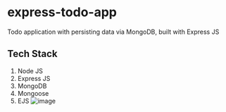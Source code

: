 # express-todo-app

Todo application with persisting data via MongoDB, built with Express JS

## Tech Stack

1. Node JS
2. Express JS
3. MongoDB
4. Mongoose
5. EJS
![image](https://user-images.githubusercontent.com/93285360/148136717-f9f6ff36-a69c-4f8c-960d-8fc5a18410b9.png)
